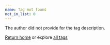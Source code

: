 ```yaml
---
name: Tag not found
not_in_list: 0
---
```


The author did not provide for the tag description.

[Return home](/index.html) or explore [all tags](/tags.html)
